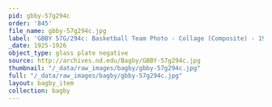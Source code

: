 ```yaml
---
pid: gbby-57g294c
order: '845'
file_name: gbby-57g294c.jpg
label: 'GBBY 57G/294c: Basketball Team Photo - Collage (Composite) - 1925-1926'
_date: 1925-1926
object_type: glass plate negative
source: http://archives.nd.edu/Bagby/GBBY-57g294c.jpg
thumbnail: "/_data/raw_images/bagby/gbby-57g294c.jpg"
full: "/_data/raw_images/bagby/gbby-57g294c.jpg"
layout: bagby_item
collection: bagby
---
```

